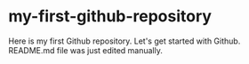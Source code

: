 # my-first-github-repository
Here is my first Github repository. Let's get started with Github.
README.md file was just edited manually.
